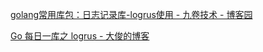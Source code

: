 [golang常用库包：日志记录库-logrus使用 - 九卷技术 - 博客园](https://www.cnblogs.com/jiujuan/p/15542743.html)

[Go 每日一库之 logrus - 大俊的博客](https://darjun.github.io/2020/02/07/godailylib/logrus/)
